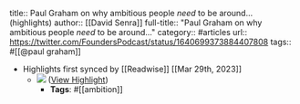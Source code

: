 title:: Paul Graham on why ambitious people *need* to be around... (highlights)
author:: [[David Senra]]
full-title:: "Paul Graham on why ambitious people *need* to be around..."
category:: #articles
url:: https://twitter.com/FoundersPodcast/status/1640699373884407808
tags:: #[[@paul graham]]

- Highlights first synced by [[Readwise]] [[Mar 29th, 2023]]
	- ![](https://pbs.twimg.com/media/FsTvYkAXwAAMagR.jpg) ([View Highlight](https://read.readwise.io/read/01gwnyhfba07y9jayxghs6w7j9))
		- **Tags**: #[[ambition]]